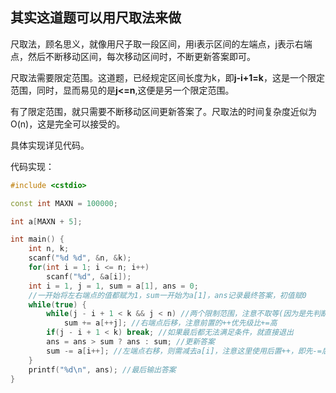 ## 其实这道题可以用尺取法来做

尺取法，顾名思义，就像用尺子取一段区间，用i表示区间的左端点，j表示右端点，然后不断移动区间，每次移动区间时，不断更新答案即可。

尺取法需要限定范围。这道题，已经规定区间长度为k，即**j-i+1=k**，这是一个限定范围，同时，显而易见的是**j<=n**,这便是另一个限定范围。

有了限定范围，就只需要不断移动区间更新答案了。尺取法的时间复杂度近似为O(n)，这是完全可以接受的。

具体实现详见代码。

代码实现：
```cpp
#include <cstdio>

const int MAXN = 100000;

int a[MAXN + 5];

int main() {
	int n, k;
	scanf("%d %d", &n, &k);
	for(int i = 1; i <= n; i++)
		scanf("%d", &a[i]);
	int i = 1, j = 1, sum = a[1], ans = 0; 
	//一开始将左右端点的值都赋为1，sum一开始为a[1]，ans记录最终答案，初值赋0 
	while(true) {
		while(j - i + 1 < k && j < n) //两个限制范围，注意不取等(因为是先判断再++) 
			sum += a[++j]; //右端点后移，注意前置的++优先级比+=高 
		if(j - i + 1 < k) break; //如果最后都无法满足条件，就直接退出 
		ans = ans > sum ? ans : sum; //更新答案 
		sum -= a[i++]; //左端点右移，则需减去a[i]，注意这里使用后置++，即先-=后++ 
	}
	printf("%d\n", ans); //最后输出答案 
}
```
